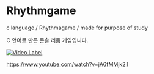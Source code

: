 # Rhythmgame
c language / Rhythmagame / made for purpose of study

C 언어로 만든 콘솔 리듬 게임입니다.

[![Video Label](http://img.youtube.com/vi/jA6fMMjk2iI/0.jpg)](https://youtu.be/jA6fMMjk2iI&t=64s)

https://www.youtube.com/watch?v=jA6fMMjk2iI
